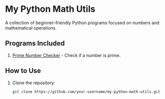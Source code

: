 # My Python Math Utils

A collection of beginner-friendly Python programs focused on numbers and mathematical operations.

## Programs Included
1. [Prime Number Checker](/prime) - Check if a number is prime.

## How to Use
1. Clone the repository:
   ```bash
   git clone https://github.com/your-username/my-python-math-utils.git

